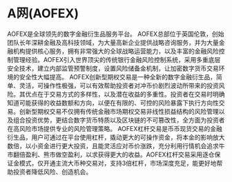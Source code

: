 # 

# A网(AOFEX)

AOFEX是全球领先的数字金融衍生品服务平台。
AOFEX总部位于英国伦敦，创始团队长年深耕金融及高科技领域，为大量高新企业提供战略咨询服务，并为大量金融机构提供核心服务，拥有非常强大的全球战略运营能力，以及丰富的金融风险控制管理经验。AOFEX引入世界顶尖的传统银行金融风险控制系统，采用多重底层安全技术，建立内部监管预警制度，设置风险储备金机制，让加密数字货币交易环境的安全性大幅提高。
AOFEX创新型期权交易是一种全新的数字金融衍生品，简单、灵活，可操作性极强，可以有效帮助投资者对冲币价剧烈波动所带来的投资风险。其优点在于交易方式的多样性，以及潜在收益的多重性。投资者在交易时明确知道可能获得的收益数额和方向，以便在有限的、可控的风险暴露下执行方向性交易。创新型期权交易不仅拥有传统金融市场期权交易非线性损益结构的风险管理以及组合投资优势，更结合数字货币特质以及区块链的不可篡改性，全方面为投资者在高风险市场提供专业的风险管理策略。
AOFEX杠杆交易是币币现货交易的金融衍生品，用户可通过在平台使用杠杆，撬动更大的可操作资金，将本金的影响放大数倍，以小资金进行更大投资，且能灵活应对币价涨跌，充分利用行情机会追求牛市翻倍盈利、熊市做空盈利，以求获得更大的收益。AOFEX杠杆交易采用逐仓保证金模式，仅开通主流大币种交易对，支持3倍杠杆，市场深度充足，能更好地帮助投资者降低风险、创造机会。

